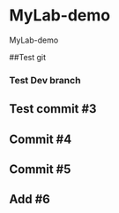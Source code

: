 # MyLab-demo
 MyLab-demo

 ##Test git 

 ### Test Dev branch
 ## Test commit #3
 ## Commit #4
 ## Commit #5
 ## Add #6
